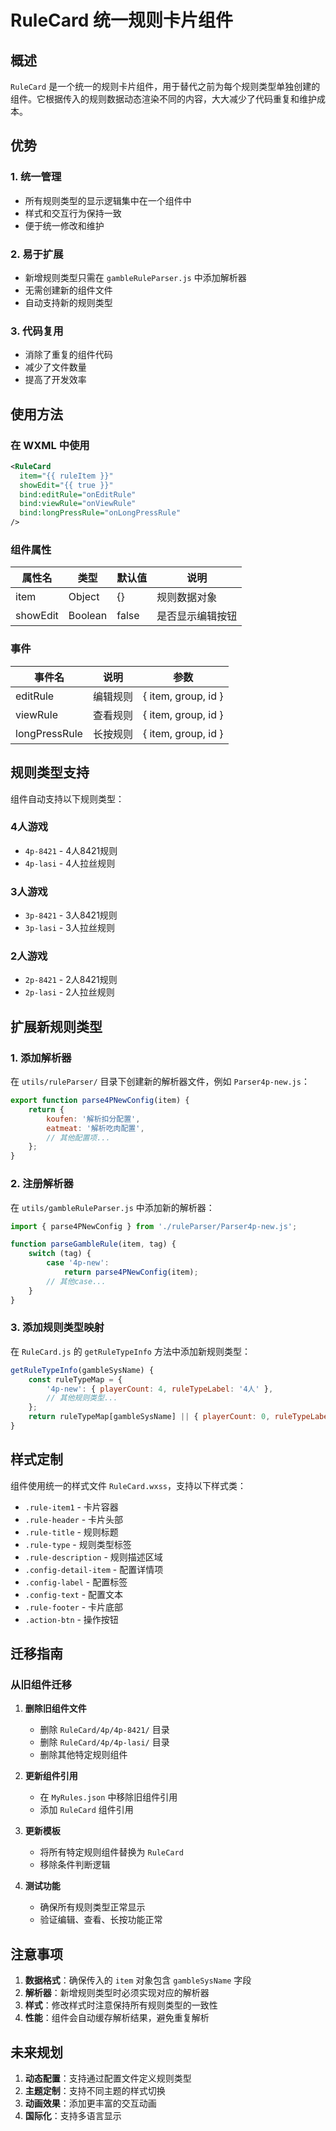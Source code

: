 # RuleCard 统一规则卡片组件

## 概述

`RuleCard` 是一个统一的规则卡片组件，用于替代之前为每个规则类型单独创建的组件。它根据传入的规则数据动态渲染不同的内容，大大减少了代码重复和维护成本。

## 优势

### 1. 统一管理
- 所有规则类型的显示逻辑集中在一个组件中
- 样式和交互行为保持一致
- 便于统一修改和维护

### 2. 易于扩展
- 新增规则类型只需在 `gambleRuleParser.js` 中添加解析器
- 无需创建新的组件文件
- 自动支持新的规则类型

### 3. 代码复用
- 消除了重复的组件代码
- 减少了文件数量
- 提高了开发效率

## 使用方法

### 在 WXML 中使用
```xml
<RuleCard
  item="{{ ruleItem }}"
  showEdit="{{ true }}"
  bind:editRule="onEditRule"
  bind:viewRule="onViewRule"
  bind:longPressRule="onLongPressRule"
/>
```

### 组件属性

| 属性名 | 类型 | 默认值 | 说明 |
|--------|------|--------|------|
| item | Object | {} | 规则数据对象 |
| showEdit | Boolean | false | 是否显示编辑按钮 |

### 事件

| 事件名 | 说明 | 参数 |
|--------|------|------|
| editRule | 编辑规则 | { item, group, id } |
| viewRule | 查看规则 | { item, group, id } |
| longPressRule | 长按规则 | { item, group, id } |

## 规则类型支持

组件自动支持以下规则类型：

### 4人游戏
- `4p-8421` - 4人8421规则
- `4p-lasi` - 4人拉丝规则

### 3人游戏
- `3p-8421` - 3人8421规则
- `3p-lasi` - 3人拉丝规则

### 2人游戏
- `2p-8421` - 2人8421规则
- `2p-lasi` - 2人拉丝规则

## 扩展新规则类型

### 1. 添加解析器
在 `utils/ruleParser/` 目录下创建新的解析器文件，例如 `Parser4p-new.js`：

```javascript
export function parse4PNewConfig(item) {
    return {
        koufen: '解析扣分配置',
        eatmeat: '解析吃肉配置',
        // 其他配置项...
    };
}
```

### 2. 注册解析器
在 `utils/gambleRuleParser.js` 中添加新的解析器：

```javascript
import { parse4PNewConfig } from './ruleParser/Parser4p-new.js';

function parseGambleRule(item, tag) {
    switch (tag) {
        case '4p-new':
            return parse4PNewConfig(item);
        // 其他case...
    }
}
```

### 3. 添加规则类型映射
在 `RuleCard.js` 的 `getRuleTypeInfo` 方法中添加新规则类型：

```javascript
getRuleTypeInfo(gambleSysName) {
    const ruleTypeMap = {
        '4p-new': { playerCount: 4, ruleTypeLabel: '4人' },
        // 其他规则类型...
    };
    return ruleTypeMap[gambleSysName] || { playerCount: 0, ruleTypeLabel: '未知' };
}
```

## 样式定制

组件使用统一的样式文件 `RuleCard.wxss`，支持以下样式类：

- `.rule-item1` - 卡片容器
- `.rule-header` - 卡片头部
- `.rule-title` - 规则标题
- `.rule-type` - 规则类型标签
- `.rule-description` - 规则描述区域
- `.config-detail-item` - 配置详情项
- `.config-label` - 配置标签
- `.config-text` - 配置文本
- `.rule-footer` - 卡片底部
- `.action-btn` - 操作按钮

## 迁移指南

### 从旧组件迁移

1. **删除旧组件文件**
   - 删除 `RuleCard/4p/4p-8421/` 目录
   - 删除 `RuleCard/4p/4p-lasi/` 目录
   - 删除其他特定规则组件

2. **更新组件引用**
   - 在 `MyRules.json` 中移除旧组件引用
   - 添加 `RuleCard` 组件引用

3. **更新模板**
   - 将所有特定规则组件替换为 `RuleCard`
   - 移除条件判断逻辑

4. **测试功能**
   - 确保所有规则类型正常显示
   - 验证编辑、查看、长按功能正常

## 注意事项

1. **数据格式**：确保传入的 `item` 对象包含 `gambleSysName` 字段
2. **解析器**：新增规则类型时必须实现对应的解析器
3. **样式**：修改样式时注意保持所有规则类型的一致性
4. **性能**：组件会自动缓存解析结果，避免重复解析

## 未来规划

1. **动态配置**：支持通过配置文件定义规则类型
2. **主题定制**：支持不同主题的样式切换
3. **动画效果**：添加更丰富的交互动画
4. **国际化**：支持多语言显示 